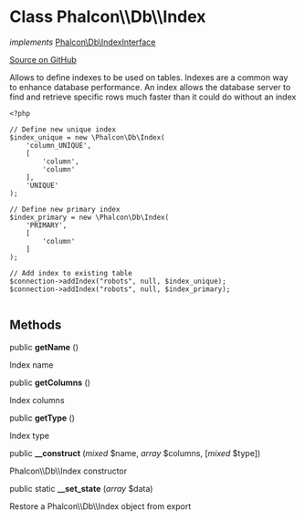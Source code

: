 <h1>Class <strong>Phalcon\\Db\\Index</strong></h1>

<p><em>implements</em> <a href="/en/3.2/api/Phalcon_Db_IndexInterface">Phalcon\Db\IndexInterface</a></p>

<p><a href="https://github.com/phalcon/cphalcon/blob/master/phalcon/db/index.zep" class="btn btn-default btn-sm" mark="crwd-mark">Source on GitHub</a></p>

<p>Allows to define indexes to be used on tables. Indexes are a common way
to enhance database performance. An index allows the database server to find
and retrieve specific rows much faster than it could do without an index</p>

<pre><code class="php">&lt;?php

// Define new unique index
$index_unique = new \Phalcon\Db\Index(
    'column_UNIQUE',
    [
        'column',
        'column'
    ],
    'UNIQUE'
);

// Define new primary index
$index_primary = new \Phalcon\Db\Index(
    'PRIMARY',
    [
        'column'
    ]
);

// Add index to existing table
$connection-&gt;addIndex("robots", null, $index_unique);
$connection-&gt;addIndex("robots", null, $index_primary);

</code></pre>

<h2>Methods</h2>

<p>public  <strong>getName</strong> ()</p>

<p>Index name</p>

<p>public  <strong>getColumns</strong> ()</p>

<p>Index columns</p>

<p>public  <strong>getType</strong> ()</p>

<p>Index type</p>

<p>public  <strong>__construct</strong> (<em>mixed</em> $name, <em>array</em> $columns, [<em>mixed</em> $type])</p>

<p>Phalcon\\Db\\Index constructor</p>

<p>public static  <strong>__set_state</strong> (<em>array</em> $data)</p>

<p>Restore a Phalcon\\Db\\Index object from export</p>
